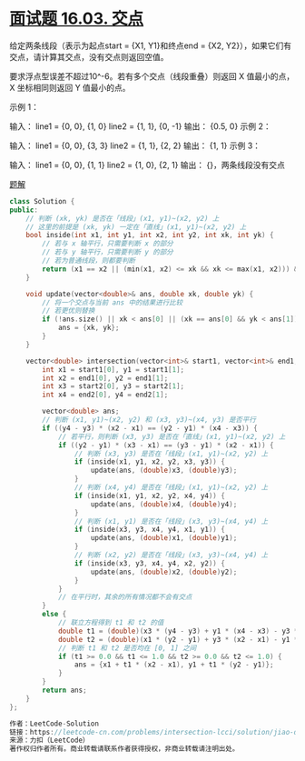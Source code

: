 # [面试题 16.03. 交点](https://leetcode-cn.com/problems/intersection-lcci/)

给定两条线段（表示为起点start = {X1, Y1}和终点end = {X2, Y2}），如果它们有交点，请计算其交点，没有交点则返回空值。

要求浮点型误差不超过10^-6。若有多个交点（线段重叠）则返回 X 值最小的点，X 坐标相同则返回 Y 值最小的点。

示例 1：

输入：
line1 = {0, 0}, {1, 0}
line2 = {1, 1}, {0, -1}
输出： {0.5, 0}
示例 2：

输入：
line1 = {0, 0}, {3, 3}
line2 = {1, 1}, {2, 2}
输出： {1, 1}
示例 3：

输入：
line1 = {0, 0}, {1, 1}
line2 = {1, 0}, {2, 1}
输出： {}，两条线段没有交点



[题解](https://leetcode-cn.com/problems/intersection-lcci/solution/jiao-dian-by-leetcode-solution/)



```c++
class Solution {
public:
    // 判断 (xk, yk) 是否在「线段」(x1, y1)~(x2, y2) 上
    // 这里的前提是 (xk, yk) 一定在「直线」(x1, y1)~(x2, y2) 上
    bool inside(int x1, int y1, int x2, int y2, int xk, int yk) {
        // 若与 x 轴平行，只需要判断 x 的部分
        // 若与 y 轴平行，只需要判断 y 的部分
        // 若为普通线段，则都要判断
        return (x1 == x2 || (min(x1, x2) <= xk && xk <= max(x1, x2))) && (y1 == y2 || (min(y1, y2) <= yk && yk <= max(y1, y2)));
    }

    void update(vector<double>& ans, double xk, double yk) {
        // 将一个交点与当前 ans 中的结果进行比较
        // 若更优则替换
        if (!ans.size() || xk < ans[0] || (xk == ans[0] && yk < ans[1])) {
            ans = {xk, yk};
        }
    }

    vector<double> intersection(vector<int>& start1, vector<int>& end1, vector<int>& start2, vector<int>& end2) {
        int x1 = start1[0], y1 = start1[1];
        int x2 = end1[0], y2 = end1[1];
        int x3 = start2[0], y3 = start2[1];
        int x4 = end2[0], y4 = end2[1];

        vector<double> ans;
        // 判断 (x1, y1)~(x2, y2) 和 (x3, y3)~(x4, y3) 是否平行
        if ((y4 - y3) * (x2 - x1) == (y2 - y1) * (x4 - x3)) {
            // 若平行，则判断 (x3, y3) 是否在「直线」(x1, y1)~(x2, y2) 上
            if ((y2 - y1) * (x3 - x1) == (y3 - y1) * (x2 - x1)) {
                // 判断 (x3, y3) 是否在「线段」(x1, y1)~(x2, y2) 上
                if (inside(x1, y1, x2, y2, x3, y3)) {
                    update(ans, (double)x3, (double)y3);
                }
                // 判断 (x4, y4) 是否在「线段」(x1, y1)~(x2, y2) 上
                if (inside(x1, y1, x2, y2, x4, y4)) {
                    update(ans, (double)x4, (double)y4);
                }
                // 判断 (x1, y1) 是否在「线段」(x3, y3)~(x4, y4) 上
                if (inside(x3, y3, x4, y4, x1, y1)) {
                    update(ans, (double)x1, (double)y1);
                }
                // 判断 (x2, y2) 是否在「线段」(x3, y3)~(x4, y4) 上
                if (inside(x3, y3, x4, y4, x2, y2)) {
                    update(ans, (double)x2, (double)y2);
                }
            }
            // 在平行时，其余的所有情况都不会有交点
        }
        else {
            // 联立方程得到 t1 和 t2 的值
            double t1 = (double)(x3 * (y4 - y3) + y1 * (x4 - x3) - y3 * (x4 - x3) - x1 * (y4 - y3)) / ((x2 - x1) * (y4 - y3) - (x4 - x3) * (y2 - y1));
            double t2 = (double)(x1 * (y2 - y1) + y3 * (x2 - x1) - y1 * (x2 - x1) - x3 * (y2 - y1)) / ((x4 - x3) * (y2 - y1) - (x2 - x1) * (y4 - y3));
            // 判断 t1 和 t2 是否均在 [0, 1] 之间
            if (t1 >= 0.0 && t1 <= 1.0 && t2 >= 0.0 && t2 <= 1.0) {
                ans = {x1 + t1 * (x2 - x1), y1 + t1 * (y2 - y1)};
            }
        }
        return ans;
    }
};

作者：LeetCode-Solution
链接：https://leetcode-cn.com/problems/intersection-lcci/solution/jiao-dian-by-leetcode-solution/
来源：力扣（LeetCode）
著作权归作者所有。商业转载请联系作者获得授权，非商业转载请注明出处。
```

